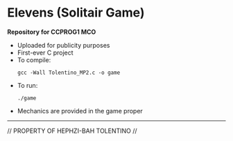 # Elevens (Solitair Game)
**Repository for CCPROG1 MCO**
- Uploaded for publicity purposes
- First-ever C project
- To compile:
  ```
  gcc -Wall Tolentino_MP2.c -o game
  ```
- To run:
  ```
  ./game
  ```
- Mechanics are provided in the game proper

---
// PROPERTY OF HEPHZI-BAH TOLENTINO //
